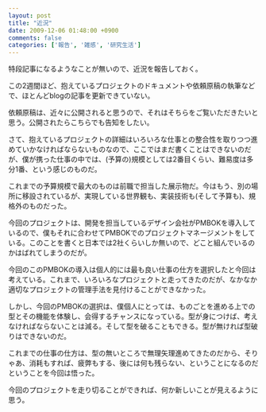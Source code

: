 ```yaml
---
layout: post
title: "近況"
date: 2009-12-06 01:48:00 +0900
comments: false
categories: ['報告', '雑感', '研究生活']
---
```

特段記事になるようなことが無いので、近況を報告しておく。

この2週間ほど、抱えているプロジェクトのドキュメントや依頼原稿の執筆などで、ほとんどblogの記事を更新できていない。

依頼原稿は、近々に公開されると思うので、それはそちらをご覧いただきたいと思う。公開されたらこちらでも告知をしたい。

さて、抱えているプロジェクトの詳細はいろいろな仕事との整合性を取りつつ進めていかなければならないものなので、ここではまだ書くことはできないのだが、僕が携った仕事の中では、(予算の)規模としては2番目くらい、難易度は多分1番、という感じのものだ。

これまでの予算規模で最大のものは前職で担当した展示物だ。今はもう、別の場所に移設されているが、実現している世界観も、実装技術も(そして予算も)、規格外のものだった。

今回のプロジェクトは、開発を担当しているデザイン会社がPMBOKを導入しているので、僕もそれに合わせてPMBOKでのプロジェクトマネージメントをしている。このことを書くと日本では2社くらいしか無いので、どこと組んでいるのかはばれてしまうのだが。

今回のこのPMBOKの導入は個人的には最も良い仕事の仕方を選択したと今回は考えている。これまで、いろいろなプロジェクトと走ってきたのだが、なかなか適切なプロジェクトの管理手法を見付けることができなかった。

しかし、今回のPMBOKの選択は、僕個人にとっては、ものごとを進める上での型とその機能を体験し、会得するチャンスになっている。型が身につけば、考えなければならないことは減る。そして型を破ることもできる。型が無ければ型破りはできないのだ。

これまでの仕事の仕方は、型の無いところで無理矢理進めてきたのだから、そりゃあ、消耗もすれば、疲弊もする、後には何も残らない、ということになるのだということを今回は悟った。

今回のプロジェクトを走り切ることができれば、何か新しいことが見えるように思う。


